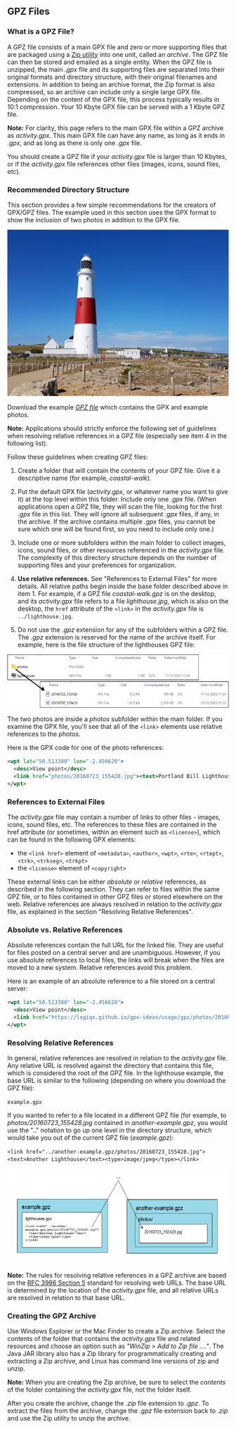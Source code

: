 ## GPZ Files

### What is a GPZ File?

A GPZ file consists of a main GPX file and zero or more supporting files that are packaged using a [Zip utility](http://en.wikipedia.org/wiki/ZIP_(file_format)) into one unit, called an *archive*. The GPZ file can then be stored and emailed as a single entity. When the GPZ file is unzipped, the main *.gpx* file and its supporting files are separated into their original formats and directory structure, with their original filenames and extensions. In addition to being an archive format, the Zip format is also compressed, so an archive can include only a single large GPX file. Depending on the content of the GPX file, this process typically results in 10:1 compression. Your 10 Kbyte GPX file can be served with a 1 Kbyte GPZ file.

**Note:** For clarity, this page refers to the main GPX file within a GPZ archive as *activity.gpx*. This main GPX file can have any name, as long as it ends in *.gpx*, and as long as there is only one *.gpx* file.

You should create a GPZ file if your *activity.gpx* file is larger than 10 Kbytes, or if the *activity.gpx* file references other files (images, icons, sound files, etc).



### Recommended Directory Structure

This section provides a few simple recommendations for the creators of GPX/GPZ files. The example used in this section uses the GPX format to show the inclusion of two photos in addition to the GPX file.

![img](photos/20160723_155428.jpg)

Download the example *[GPZ file](example.gpz)* which contains the GPX and example photos.

**Note:** Applications should strictly enforce the following set of guidelines when resolving relative references in a GPZ file (especially see item 4 in the following list).

Follow these guidelines when creating GPZ files:

1. Create a folder that will contain the contents of your GPZ file. Give it a descriptive name (for example, *coastal-walk*).

2. Put the default GPX file (*activity.gpx*, or whatever name you want to give it) at the top level within this folder. Include only one *.gpx* file. (When applications open a GPZ file, they will scan the file, looking for the first *.gpx* file in this list. They will ignore all subsequent *.gpx* files, if any, in the archive. If the archive contains multiple *.gpx* files, you cannot be sure which one will be found first, so you need to include only one.)

3. Include one or more subfolders within the main folder to collect images, icons, sound files, or other resources referenced in the *activity.gpx* file. The complexity of this directory structure depends on the number of supporting files and your preferences for organization.

4. **Use relative references.** See "References to External Files" for more details. All relative paths begin inside the base folder described above in item 1. For example, if a GPZ file *coastal-walk.gpz* is on the desktop, and its *activity.gpx* file refers to a file *lighthouse.jpg*, which is also on the desktop, the `href` attribute of the `<link>` in the *activity.gpx* file is `../lighthouse.jpg`.

5. Do not use the *.gpz* extension for any of the subfolders within a GPZ file. The *.gpz* extension is reserved for the name of the archive itself. For example, here is the file structure of the lighthouses GPZ file:

![img](img/example.png)

The two photos are inside a *photos* subfolder within the main folder. If you examine the GPX file, you'll see that all of the `<link>` elements use relative references to the photos.

Here is the GPX code for one of the photo references:

```xml
<wpt lat="50.513380" lon="-2.456620">
  <desc>View point</desc>
  <link href="photos/20160723_155428.jpg"><text>Portland Bill Lighthouse</text><type>image/jpeg</type></link>
</wpt>
```



### References to External Files

The *activity.gpx* file may contain a number of links to other files - images, icons, sound files, etc. The references to these files are contained in the href attribute (or sometimes, within an element such as `<license>`), which can be found in the following GPX elements:

- the `<link href>` element of `<metadata>`,  `<author>`, `<wpt>`, `<rte>`, `<rtept>`, `<trk>`, `<trkseg>`, `<trkpt>`
- the `<license>` element of `<copyright>`

These external links can be either *absolute* or *relative* references, as described in the following section. They can refer to files within the same GPZ file, or to files contained in other GPZ files or stored elsewhere on the web. Relative references are always resolved in relation to the *activity.gpx* file, as explained in the section "Resolving Relative References".



### Absolute vs. Relative References

Absolute references contain the full URL for the linked file. They are useful for files posted on a central server and are unambiguous. However, if you use absolute references to local files, the links will break when the files are moved to a new system. Relative references avoid this problem.

Here is an example of an absolute reference to a file stored on a central server:

```xml
<wpt lat="50.513380" lon="-2.456620">
  <desc>View point</desc>
  <link href="https://logiqx.github.io/gpx-ideas/usage/gpz/photos/20160723_155428.jpg"><text>Portland Bill Lighthouse</text><type>image/jpeg</type></link>
</wpt>
```



### Resolving Relative References

In general, relative references are resolved in relation to the *activity.gpx* file. Any relative URL is resolved against the directory that contains this file, which is considered the root of the GPZ file. In the lighthouse example, the base URL is similar to the following (depending on where you download the GPZ file):

`example.gpx`

If you wanted to refer to a file located in a different GPZ file (for example, to *photos/20160723_155428.jpg* contained in *another-example.gpz*, you would use the ".." notation to go up one level in the directory structure, which would take you out of the current GPZ file (*example.gpz*):

`<link href="../another-example.gpz/photos/20160723_155428.jpg"><text>Another Lighthouse</text><type>image/jpeg</type></link>`

![img](img/relative.png)

**Note:** The rules for resolving relative references in a GPZ archive are based on the [RFC 3986 Section 5](https://datatracker.ietf.org/doc/html/rfc3986#section-5) standard for resolving web URLs. The base URL is determined by the location of the *activity.gpx* file, and all relative URLs are resolved in relation to that base URL.



### Creating the GPZ Archive

Use Windows Explorer or the Mac Finder to create a Zip archive. Select the contents of the folder that contains the *activity.gpx* file and related resources and choose an option such as *"WinZip > Add to Zip file ...."*. The Java JAR library also has a Zip library for programmatically creating and extracting a Zip archive, and Linux has command line versions of zip and unzip.

**Note:** When you are creating the Zip archive, be sure to select the *contents* of the folder containing the *activity.gpx* file, not the folder itself.

After you create the archive, change the *.zip* file extension to *.gpz*. To extract the files from the archive, change the *.gpz* file extension back to *.zip* and use the Zip utility to unzip the archive.
